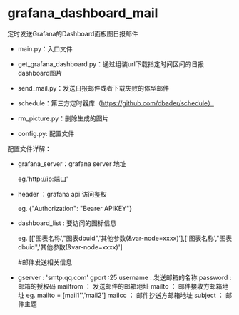 # grafana_dashboard_mail
定时发送Grafana的Dashboard面板图日报邮件

- main.py：入口文件

- get_grafana_dashboard.py：通过组装url下载指定时间区间的日报dashboard图片

- send_mail.py：发送日报邮件或者下载失败的体型邮件

- schedule：第三方定时器库（https://github.com/dbader/schedule）

- rm_picture.py：删除生成的图片

- config.py: 配置文件

  

配置文件详解：

- grafana_server：grafana server 地址

  eg.'http://ip:端口'

- header ：grafana api 访问鉴权

  eg. {"Authorization": "Bearer APIKEY"}

- dashboard_list : 要访问的图标信息

  eg. [['图表名称',"图表dbuid",'其他参数(&var-node=xxxx)'],['图表名称',"图表dbuid",'其他参数(&var-node=xxxx)']

  

  #邮件发送相关信息  

- gserver : 'smtp.qq.com'
  gport :25
  username : 发送邮箱的名称
  password : 邮箱的授权码
  mailfrom ： 发送邮件的邮箱地址
  mailto ： 邮件接收方邮箱地址   eg. mailto = [mail1'','mail2']
  mailcc ： 邮件抄送方邮箱地址
  subject ： 邮件主题

